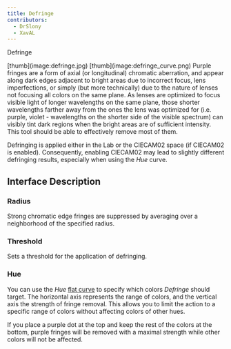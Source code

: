 ```yaml
---
title: Defringe
contributors:
  - DrSlony
  - XavAL
---
```


<div class="pagetitle">

Defringe

</div>
[thumb](image:defringe.jpg)
[thumb](image:defringe_curve.png) Purple fringes are a form
of axial (or longitudinal) chromatic aberration, and appear along dark
edges adjacent to bright areas due to incorrect focus, lens
imperfections, or simply (but more technically) due to the nature of
lenses not focusing all colors on the same plane. As lenses are
optimized to focus visible light of longer wavelengths on the same
plane, those shorter wavelengths farther away from the ones the lens was
optimized for (i.e. purple, violet - wavelengths on the shorter side of
the visible spectrum) can visibly tint dark regions when the bright
areas are of sufficient intensity. This tool should be able to
effectively remove most of them.

Defringing is applied either in the Lab or the CIECAM02 space (if
CIECAM02 is enabled). Consequently, enabling CIECAM02 may lead to
slightly different defringing results, especially when using the *Hue*
curve.

## Interface Description

### Radius

Strong chromatic edge fringes are suppressed by averaging over a
neighborhood of the specified radius.

### Threshold

Sets a threshold for the application of defringing.

### Hue

You can use the *Hue* [flat
curve](General_Comments_About_Some_Toolbox_Widgets#The_Flat_Curve.md)
to specify which colors *Defringe* should target. The horizontal axis
represents the range of colors, and the vertical axis the strength of
fringe removal. This allows you to limit the action to a specific range
of colors without affecting colors of other hues.

If you place a purple dot at the top and keep the rest of the colors at
the bottom, purple fringes will be removed with a maximal strength while
other colors will not be affected.
